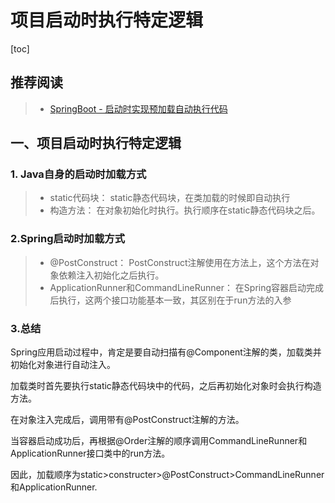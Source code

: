 # 项目启动时执行特定逻辑

[toc]



## 推荐阅读

> - [SpringBoot - 启动时实现预加载自动执行代码](https://blog.csdn.net/qq_26878363/article/details/104500263)





## 一、项目启动时执行特定逻辑



### 1. Java自身的启动时加载方式

> - static代码块： static静态代码块，在类加载的时候即自动执行
> - 构造方法： 在对象初始化时执行。执行顺序在static静态代码块之后。



### 2.Spring启动时加载方式

> - @PostConstruct： PostConstruct注解使用在方法上，这个方法在对象依赖注入初始化之后执行。
> - ApplicationRunner和CommandLineRunner： 在Spring容器启动完成后执行，这两个接口功能基本一致，其区别在于run方法的入参



### 3.总结

Spring应用启动过程中，肯定是要自动扫描有@Component注解的类，加载类并初始化对象进行自动注入。

加载类时首先要执行static静态代码块中的代码，之后再初始化对象时会执行构造方法。

在对象注入完成后，调用带有@PostConstruct注解的方法。

当容器启动成功后，再根据@Order注解的顺序调用CommandLineRunner和ApplicationRunner接口类中的run方法。

因此，加载顺序为static>constructer>@PostConstruct>CommandLineRunner和ApplicationRunner.



